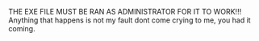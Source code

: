 THE EXE FILE MUST BE RAN AS ADMINISTRATOR FOR IT TO WORK!!!
Anything that happens is not my fault dont come crying to me, you had it coming.
